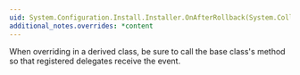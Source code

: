 ```yaml
---
uid: System.Configuration.Install.Installer.OnAfterRollback(System.Collections.IDictionary)
additional_notes.overrides: *content
---
```


<p>When overriding <xref href="System.Configuration.Install.Installer.OnAfterRollback(System.Collections.IDictionary)"></xref> in a derived class, be sure to call the base class's <xref href="System.Configuration.Install.Installer.OnAfterRollback(System.Collections.IDictionary)"></xref> method so that registered delegates receive the event.</p>


